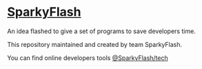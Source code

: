 # <a href="http://www.sparkyflash.com" target="_blank">SparkyFlash</a>

An idea flashed to give a set of programs to save developers time. 

This repository maintained and created by team SparkyFlash. 

You can find online developers tools <a href="http://www.sparkyflash.com/tech" target="_blank">@SparkyFlash/tech</a>

